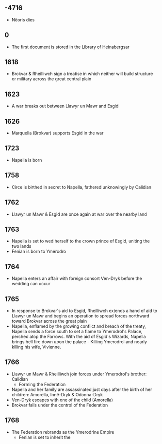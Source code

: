 ## -4716
- Nëoris dies
## 0
- The first document is stored in the Library of Heinabergsar
## 1618
- Brokvar & Rheilliwch sign a treatise in which neither will build structure or military across the great central plain
## 1623 
- A war breaks out between Llawyr un Mawr and Esgid
## 1626
- Marquella (Brokvar) supports Esgid in the war
## 1723
- Napella is born
## 1758
- Circe is birthed in secret to Napella, fathered unknowingly by Calidian
## 1762
- Llawyr un Mawr & Esgid are once again at war over the nearby land
## 1763
- Napella is set to wed herself to the crown prince of Esgid, uniting the two lands
- Fenian is born to Ymerodro
## 1764
- Napella enters an affair with foreign consort Ven-Dryk before the wedding can occur
## 1765
- In response to Brokvar's aid to Esgid, Rheilliwch extends a hand of aid to Llawyr un Mawr and begins an operation to spread forces northward toward Brokvar across the great plain
- Napella, enflamed by the growing conflict and breach of the treaty, Napella sends a force south to set a flame to Ymerodrol's Palace, perched atop the Farrows. With the aid of Esgid's Wizards, Napella brings hell fire down upon the palace - Killing Ymerodrol and nearly killing his wife, Vivienne.
## 1766
- Llawyr un Mawr & Rheilliwch join forces under Ymerodrol's brother: Calidian
	- Forming the Federation
- Napella and her family are assassinated just days after the birth of her children: Amorella, Innë-Dryk & Odonna-Dryk
- Ven-Dryk escapes with one of the child (Amorella)
- Brokvar falls under the control of the Federation

## 1768
- The Federation rebrands as the Ymerodrine Empire
	- Fenian is set to inherit the 